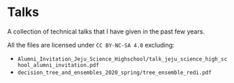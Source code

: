 # Talks
A collection of technical talks that I have given in the past few years.

All the files are licensed under `CC BY-NC-SA 4.0` excluding:

- `Alumni_Invitation_Jeju_Science_Highschool/talk_jeju_science_high_school_alumni_invitation.pdf`
- `decision_tree_and_ensembles_2020_spring/tree_ensemble_redi.pdf`
